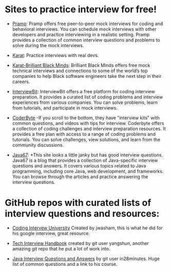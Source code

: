 # Sites to practice interview for free!

- [Pramp](https://www.pramp.com/#/):
   Pramp offers free peer-to-peer mock interviews for coding and behavioral interviews.
You can schedule mock interviews with other developers and practice interviewing in a realistic setting.
Pramp provides a collection of common interview questions and problems to solve during the mock interviews.

- [Karat](https://karat.com/):
    Practice interviews with real devs.

- [Karat-Brilliant Black Minds](https://karat.com/brilliant-black-minds/):
    Brilliant Black Minds offers free mock technical interviews and connections to some of the world’s top companies to help Black software engineers take the next step in their careers.

- [InterviewBit](https://www.interviewbit.com/):
   InterviewBit offers a free platform for coding interview preparation.
It provides a curated list of coding problems and interview experiences from various companies.
You can solve problems, learn from tutorials, and participate in mock interviews.

- [CoderByte](https://coderbyte.com/developers?utm_campaign=NewHomepage#interviewKits)
    -If you scroll to the bottom, they have "interview kits" with common questions, and videos with tips for interview. Coderbyte offers a collection of coding challenges and interview preparation resources.
It provides a free plan with access to a range of coding problems and tutorials.
You can solve challenges, view solutions, and learn from the community discussions.

- [Java67](https://www.java67.com/):
    *This site looks a little janky but has good interview questions. 
    Java67 is a blog that provides a collection of Java-specific interview questions and answers.
It covers various topics related to Java programming, including core Java, web development, and frameworks.
You can browse through the articles and practice answering the interview questions.

# GitHub repos with curated lists of interview questions and resources:

- [Coding Intervew University](https://github.com/jwasham/coding-interview-university) Created by jwasham, this is what he did for his google interview, great resource.

- [Tech Interview Handbook](https://github.com/yangshun/tech-interview-handbook) created by git user yangshun, another amazing git repo that he put a lot of work into.

- [Java Interview Questions and Answers](https://github.com/in28minutes/JavaInterviewQuestionsAndAnswers) by git user in28minutes. Huge list of common questions and a link to his course.
